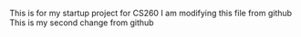 This is for my startup project for CS260 
I am modifying this file from github
This is my second change from github

